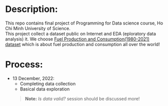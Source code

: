 # Description:

This repo contains final project of Programming for Data science course, Ho Chi Minh University of Science.  
This project collect a dataset public on Internet and EDA (eploratory data analysis) it. We choose [Fuel Production and Consumption(1980-2021) dataset](www.kaggle.com/datasets/shawkatsujon/worldwide-fuel-production-and-consumption) which is about fuel production and consumption all over the world!
# Process:
- 13 December, 2022:
	- Completing data collection
	- Basical data exploration
	> **Note:** *Is data valid?* session should be discussed more!